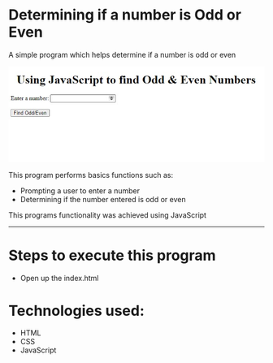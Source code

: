 <h1>Determining if a number is Odd or Even</h1>
<p>A simple program which helps determine if a number is odd or even</p>
<img src="find.jpg" alt="Snapshot"/>
<p>This program performs basics functions such as:</p>
<ul>
    <li>Prompting a user to enter a number</li>
    <li>Determining if the number entered is odd or even</li>
</ul>
<p>This programs functionality was achieved using JavaScript</p>
<hr/>
<h1>Steps to execute this program</h1>
<ul>
    <li>Open up the index.html</li>
</ul>
<h1>Technologies used:</h1>
<ul>
    <li>HTML</li>
    <li>CSS</li>
    <li>JavaScript</li>
</ul>